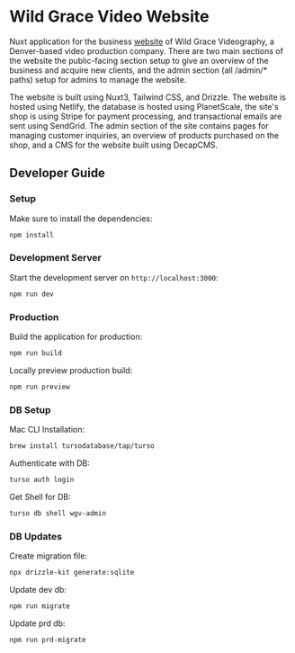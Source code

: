 # Wild Grace Video Website

Nuxt application for the business [website](https://www.wildgracevideo.com/) of Wild Grace Videography, a Denver-based video production company.
There are two main sections of the website the public-facing section setup to give an overview of the business and acquire new clients, and the
admin section (all /admin/\* paths) setup for admins to manage the website.

The website is built using Nuxt3, Tailwind CSS, and Drizzle. The website is hosted using Netlify, the database is hosted using PlanetScale,
the site's shop is using Stripe for payment processing, and transactional emails are sent using SendGrid. The admin section of the site contains
pages for managing customer inquiries, an overview of products purchased on the shop, and a CMS for the website built using DecapCMS.

## Developer Guide

### Setup

Make sure to install the dependencies:

```bash
npm install
```

### Development Server

Start the development server on `http://localhost:3000`:

```bash
npm run dev
```

### Production

Build the application for production:

```bash
npm run build
```

Locally preview production build:

```bash
npm run preview
```

### DB Setup

Mac CLI Installation:

```bash
brew install tursodatabase/tap/turso
```

Authenticate with DB:

```bash
turso auth login
```

Get Shell for DB:

```bash
turso db shell wgv-admin
```

### DB Updates

Create migration file:

```bash
npx drizzle-kit generate:sqlite
```

Update dev db:

```bash
npm run migrate
```

Update prd db:

```bash
npm run prd-migrate
```
